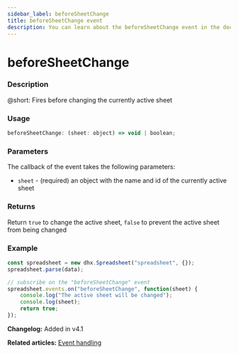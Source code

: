 ```yaml
---
sidebar_label: beforeSheetChange
title: beforeSheetChange event
description: You can learn about the beforeSheetChange event in the documentation of the DHTMLX JavaScript Spreadsheet library. Browse developer guides and API reference, try out code examples and live demos, and download a free 30-day evaluation version of DHTMLX Spreadsheet.
---
```


# beforeSheetChange

### Description

@short: Fires before changing the currently active sheet

### Usage

~~~jsx
beforeSheetChange: (sheet: object) => void | boolean;
~~~

### Parameters

The callback of the event takes the following parameters:

- `sheet` - (required) an object with the name and id of the currently active sheet

### Returns

Return `true` to change the active sheet, `false` to prevent the active sheet from being changed

### Example

~~~jsx {5-9}
const spreadsheet = new dhx.Spreadsheet("spreadsheet", {});
spreadsheet.parse(data);

// subscribe on the "beforeSheetChange" event
spreadsheet.events.on("beforeSheetChange", function(sheet) {
    console.log("The active sheet will be changed");
    console.log(sheet);
    return true;
});
~~~

**Changelog:** Added in v4.1

**Related articles:** [Event handling](handling_events.md)